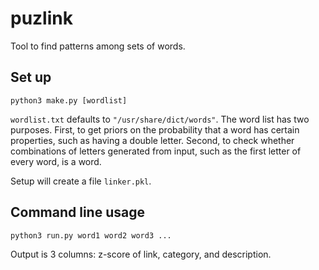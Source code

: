 # puzlink

Tool to find patterns among sets of words.

## Set up

	python3 make.py [wordlist]

`wordlist.txt` defaults to `"/usr/share/dict/words"`. The word list has two purposes. First, to get
priors on the probability that a word has certain properties, such as having a double letter.
Second, to check whether combinations of letters generated from input, such as the first letter of
every word, is a word.

Setup will create a file `linker.pkl`.

## Command line usage

	python3 run.py word1 word2 word3 ...

Output is 3 columns: z-score of link, category, and description.

